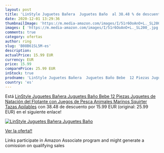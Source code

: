 ```yaml
---
layout: post
title: 'LinStyle Juguetes Bañera  Juguetes Baño  al 38.48 % de descuento'
date: 2020-12-01 13:29:36
thumbnailImage: 'https://m.media-amazon.com/images/I/51r6OoAnO+L._SL200_.jpg'
images: [ 'https://m.media-amazon.com/images/I/51r6OoAnO+L._SL200_.jpg' ]
comments: true
category: ofertas
author: ring
slug: 'B08B61SL5M-es'
description:
actualPrice: 15.99 EUR
currency: EUR
price: 15.99
comparePrice: 25.99 EUR
inStock: true
prodname: 'LinStyle Juguetes Bañera  Juguetes Baño Bebe  12 Piezas Juguetes de Natación del Flotante con Juegos de Pesca  Animales Marinos Squirter  Tazas Apilables'
country: 'es'
---
```


Está [LinStyle Juguetes Bañera  Juguetes Baño Bebe  12 Piezas Juguetes de Natación del Flotante con Juegos de Pesca  Animales Marinos Squirter  Tazas Apilables](https://www.amazon.es/dp/B08B61SL5M/?tag=tolees-21) con 38.48 de descuento por 15.99 EUR (original: 25.99 EUR) en el siguiente enlace!

[![LinStyle Juguetes Bañera  Juguetes Baño ](https://m.media-amazon.com/images/I/51r6OoAnO+L._SL200_.jpg)](https://www.amazon.es/dp/B08B61SL5M/?tag=tolees-21)

[Ver la oferta!!](https://www.amazon.es/dp/B08B61SL5M/?tag=tolees-21)

Links participate in Amazon Associate program and might generate a comission on qualifying sales


